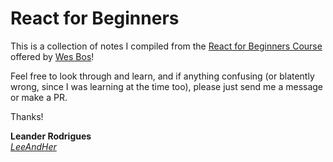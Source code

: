 # React for Beginners

This is a collection of notes I compiled from the [React for Beginners Course](https://reactforbeginners.com) offered by [Wes Bos](wesbos.com/courses)!

Feel free to look through and learn, and if anything confusing (or blatently wrong, since I was learning at the time too), please just send me a message or make a PR.

Thanks!

**Leander Rodrigues**<br/>
_[LeeAndHer](github.com/leeandher)_
